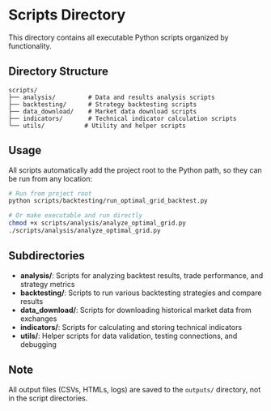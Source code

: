 # Scripts Directory

This directory contains all executable Python scripts organized by functionality.

## Directory Structure

```
scripts/
├── analysis/         # Data and results analysis scripts
├── backtesting/      # Strategy backtesting scripts
├── data_download/    # Market data download scripts
├── indicators/       # Technical indicator calculation scripts
└── utils/           # Utility and helper scripts
```

## Usage

All scripts automatically add the project root to the Python path, so they can be run from any location:

```bash
# Run from project root
python scripts/backtesting/run_optimal_grid_backtest.py

# Or make executable and run directly
chmod +x scripts/analysis/analyze_optimal_grid.py
./scripts/analysis/analyze_optimal_grid.py
```

## Subdirectories

- **analysis/**: Scripts for analyzing backtest results, trade performance, and strategy metrics
- **backtesting/**: Scripts to run various backtesting strategies and compare results
- **data_download/**: Scripts for downloading historical market data from exchanges
- **indicators/**: Scripts for calculating and storing technical indicators
- **utils/**: Helper scripts for data validation, testing connections, and debugging

## Note

All output files (CSVs, HTMLs, logs) are saved to the `outputs/` directory, not in the script directories.